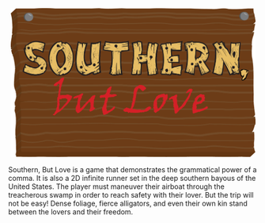 <div align="center"><img src="https://raw.githubusercontent.com/Nolnocn/Southern-But-Love/master/Assets/Resources/Menu/DriftwoodTitle.png" alt="Southern, But Love Logo" width="495" height="300"></div>

Southern, But Love is a game that demonstrates the grammatical power of a comma. It is also a 2D infinite runner set in the deep southern bayous of the United States. The player must maneuver their airboat through the treacherous swamp in order to reach safety with their lover. But the trip will not be easy! Dense foliage, fierce alligators, and even their own kin stand between the lovers and their freedom.
